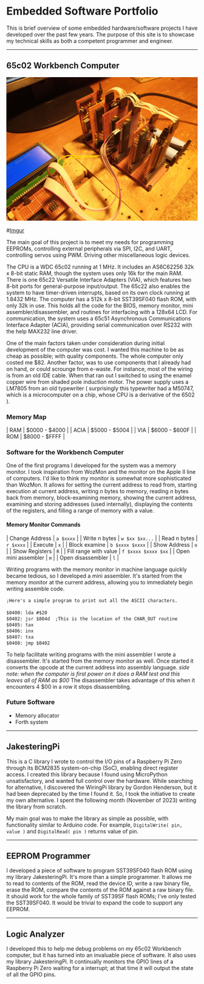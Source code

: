 
# Embedded Software Portfolio

This is brief overview of some embedded hardware/software projects I have developed over the past few years. The purpose of this site
is to showcase my technical skills as both a competent programmer and engineer.

---

## 65c02 Workbench Computer

<img src='./project_pictures/6502_computer_00.jpg'>

#[Imgur](https://imgur.com/gNSZbQY)

The main goal of this project is to meet my needs for programming EEPROMs, controlling external peripherals via SPI, I2C, and UART, controlling
servos using PWM. Driving other miscellaneous logic devices.

The CPU is a WDC 65c02 running at 1 MHz. It includes an AS6C62256 32k x 8-bit static RAM, though the system uses only 16k for the main RAM. 
There is one 65c22 Versatile Interface Adapters (VIA), which features two 8-bit ports for general-purpose input/output. The 65c22 also enables 
the system to have timer-driven interrupts, based on its own clock running at 1.8432 MHz. The computer has a 512k x 8-bit SST39SF040 flash ROM,
with only 32k in use. This holds all the code for the BIOS, memory monitor, mini assembler/disassembler, and routines for interfacing with a 
128x64 LCD. For communication, the system uses a 65c51 Asynchronous Communications Interface Adapter (ACIA), providing serial 
communication over RS232 with the help MAX232 line driver.

One of the main factors taken under consideration during initial development of the computer was cost. I wanted this machine to be as cheap as
possible; with quality components. The whole computer only costed me $82. Another factor, was to use components that I already had on hand, or
could scrounge from e-waste. For instance, most of the wiring is from an old IDE cable. When that ran out I switched to using the enamel copper
wire from shaded pole induction motor. The power supply uses a LM7805 from an old typewriter ( surprisingly this typewriter had a M50747, which
is a microcomputer on a chip, whose CPU is a derivative of the 6502 ).

### Memory Map

| RAM | $0000 - $4000 |
| ACIA | $5000 - $5004 |
| VIA | $6000 - $600F |
| ROM | $8000 - $FFFF |

### Software for the Workbench Computer

One of the first programs I developed for the system was a memory monitor. I took inspiration from WozMon and the monitor on the Apple II line of
computers. I'd like to think my monitor is somewhat more sophisticated than WozMon. It allows for setting the current address to read from, starting
execution at current address, writing *n* bytes to memory, reading *n* bytes back from memory, block-examining memory, showing the current address,
examining and storing addresses (used internally), displaying the contents of the registers, and filling a range of memory with a value.

#### Memory Monitor Commands

| Change Address | `a $xxxx` |
| Write n bytes | `w $xx $xx...` |
| Read n bytes | `r $xxxx` |
| Execute | `x` |
| Block examine | `b $xxxx $xxxx` |
| Show Address | `o` |
| Show Registers | `R` |
| Fill range with value | `f $xxxx $xxxx $xx` |
| Open mini assembler | `m` |
| Open disassembler | `l` |

Writing programs with the memory monitor in machine language quickly became tedious, so I developed a mini assembler. It's started from the memory 
monitor at the current address, allowing you to immediately begin writing assemble code.

```
;Here's a simple program to print out all the ASCII characters.

$0400: lda #$20
$0402: jsr $804d  ;This is the location of the CHAR_OUT routine
$0405: tax
$0406: inx
$0407: txa
$0408: jmp $0402
```

To help facilitate writing programs with the mini assembler I wrote a disassembler. It's started from the memory monitor as well. Once started it
converts the opcode at the current address into assembly language. *side note: when the computer is first power on it does a RAM test and this leaves
all of RAM as $00* The disassembler takes advantage of this when it encounters 4 $00 in a row it stops disassembling.

### Future Software

- Memory allocator
- Forth system

---

## JakesteringPi

This is a C library I wrote to control the I/O pins of a Raspberry Pi Zero through its BCM2835 system-on-chip (SoC), enabling direct register access.
I created this library because I found using MicroPython unsatisfactory, and wanted  full control over the hardware. While searching for alternative,
I discovered the WiringPi library by Gordon Henderson, but it had been deprecated by the time I found it. So, I took the initiative to create my own
alternative. I spent the following month (November of 2023) writing the library from scratch.

My main goal was to make the library as simple as possible, with functionality similar to Arduino code. 
For example, `DigitalWrite( pin, value )` and `DigitalRead( pin )` returns value of pin.

---

## EEPROM Programmer

I developed a piece of software to program SST39SF040 flash ROM using my library JakesteringPi. It's more than a simple programmer. It allows me to
read to contents of the ROM, read the device ID, write a raw binary file, erase the ROM, compare the contents of the ROM against a raw binary file.
It should work for the whole family of SST39SF flash ROMs; I've only tested the SST39SF040. It would be trivial to expand the code to support any 
EEPROM.

---

## Logic Analyzer

I developed this to help me debug problems on my 65c02 Workbench computer, but it has turned into an invaluable piece of software. It also uses my
library JakesteringPi. It continually monitors the GPIO lines of a Raspberry Pi Zero waiting for a interrupt; at that time it will output the state
of all the GPIO pins.

